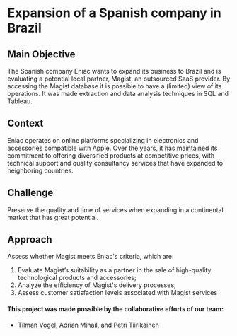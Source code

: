 # Expansion of a Spanish company in Brazil
## Main Objective 
The Spanish company Eniac wants to expand its business to Brazil and is evaluating a potential local partner, Magist, an outsourced SaaS provider. By accessing the Magist database it is possible to have a (limited) view of its operations. It was made extraction and data analysis techniques in SQL and Tableau.

## Context
Eniac operates on online platforms specializing in electronics and accessories compatible with Apple. Over the years, it has maintained its commitment to offering diversified products at competitive prices, with technical support and quality consultancy services that have expanded to neighboring countries.

## Challenge
Preserve the quality and time of services when expanding in a continental market that has great potential.

## Approach
Assess whether Magist meets Eniac's criteria, which are:
1. Evaluate Magist’s suitability as a partner in the sale of high-quality technological products and accessories;
2. Analyze the efficiency of Magist's delivery processes;
3. Assess customer satisfaction levels associated with Magist services


#### This project was made possible by the collaborative efforts of our team:

* [Tilman Vogel](https://github.com/tvogel), Adrian Mihail, and [Petri Tiirikainen](https://github.com/PetriTiirikainen)
